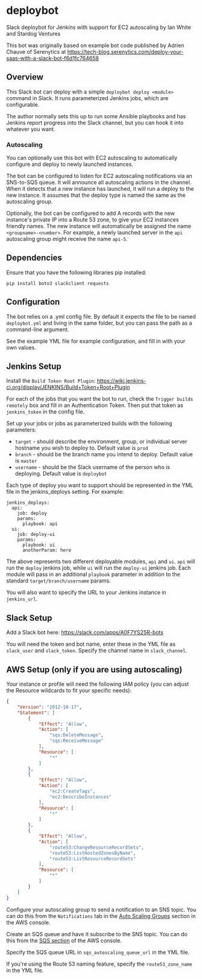 # deploybot
Slack deploybot for Jenkins with support for EC2 autoscaling
by Ian White and Stardog Ventures

This bot was originally based on example bot code published by Adrien Chauve of Serenytics at https://tech-blog.serenytics.com/deploy-your-saas-with-a-slack-bot-f6d1fc764658

## Overview

This Slack bot can deploy with a simple `deploybot deploy <module>` command in Slack. It runs parameterized Jenkins jobs, which are configurable.

The author normally sets this up to run some Ansible playbooks and has Jenkins report progress into the Slack channel, but you can hook it into whatever you want.

### Autoscaling

You can optionally use this bot with EC2 autoscaling to automatically configure and deploy to newly launched instances.

The bot can be configured to listen for EC2 autoscaling notifications via an SNS-to-SQS queue. It will announce all autoscaling actions in the channel. When it detects that a new instance has launched, it will run a deploy to the new instance. It assumes that the deploy type is named the same as the autoscaling group.

Optionally, the bot can be configured to add A records with the new instance's private IP into a Route 53 zone, to give your EC2 instances friendly names. The new instance will automatically be assigned the name `<groupname>-<number>`. For example, a newly launched server in the `api` autoscaling group might receive the name `api-5`.

## Dependencies

Ensure that you have the following libraries pip installed:

```
pip install boto3 slackclient requests
```

## Configuration

The bot relies on a .yml config file. By default it expects the file to be named `deploybot.yml` and living in the same folder, but you can pass the path as a command-line argument.

See the example YML file for example configuration, and fill in with your own values.

## Jenkins Setup

Install the `Build Token Root Plugin`: https://wiki.jenkins-ci.org/display/JENKINS/Build+Token+Root+Plugin

For each of the jobs that you want the bot to run, check the `Trigger builds remotely` box and fill in an Authentication Token. Then put that token as `jenkins_token` in the config file.

Set up your jobs or jobs as parameterized builds with the following parameters:
  - `target` - should describe the environment, group, or individual server hostname you wish to deploy to. Default value is `prod`
  - `branch` - should be the branch name you intend to deploy. Default value is `master`
  - `username` - should be the Slack username of the person who is deploying. Default value is `deploybot`

Each type of deploy you want to support should be represented in the YML file in the jenkins_deploys setting. For example:

```
jenkins_deploys:
  api:
    job: deploy
    params:
      playbook: api
  ui:
    job: deploy-ui
    params:
      playbook: ui
      anotherParam: here
```

The above represents two different deployable modules, `api` and `ui`. `api` will run the `deploy` jenkins job, while `ui` will run the `deploy-ui` jenkins job. Each module will pass in an additional `playbook` parameter in addition to the standard `target/branch/username` params.

You will also want to specify the URL to your Jenkins instance in `jenkins_url`.

## Slack Setup

Add a Slack bot here: https://slack.com/apps/A0F7YS25R-bots

You will need the token and bot name, enter these in the YML file as `slack_user` and `slack_token`. Specify the channel name in `slack_channel`.

## AWS Setup (only if you are using autoscaling)

Your instance or profile will need the following IAM policy (you can adjust the Resource wildcards to fit your specific needs):

```json
{
    "Version": "2012-10-17",
    "Statement": [
        {
            "Effect": "Allow",
            "Action": [
                "sqs:DeleteMessage",
                "sqs:ReceiveMessage"
            ],
            "Resource": [
                "*"
            ]
        },
        {
            "Effect": "Allow",
            "Action": [
                "ec2:CreateTags",
                "ec2:DescribeInstances"
            ],
            "Resource": [
                "*"
            ]
        },
        {
            "Effect": "Allow",
            "Action": [
                "route53:ChangeResourceRecordSets",
                "route53:ListHostedZonesByName",
                "route53:ListResourceRecordSets"
            ],
            "Resource": [
                "*"
            ]
        }
    ]
}
```

Configure your autoscaling group to send a notification to an SNS topic. You can do this from the `Notifications` tab in the [Auto Scaling Groups](https://console.aws.amazon.com/ec2/autoscaling/home) section in the AWS console.

Create an SQS queue and have it subscribe to the SNS topic. You can do this from the [SQS section](https://console.aws.amazon.com/sqs/home) of the AWS console.

Specify the SQS queue URL in `sqs_autoscaling_queue_url` in the YML file.

If you're using the Route 53 naming feature, specify the `route53_zone_name` in the YML file.